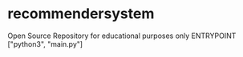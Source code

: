 # recommendersystem
Open Source Repository for educational purposes only 
ENTRYPOINT ["python3", "main.py"]